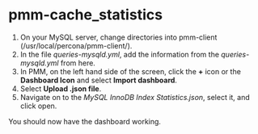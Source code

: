 # pmm-cache_statistics
1) On your MySQL server, change directories into pmm-client (/usr/local/percona/pmm-client/).
2) In the file *queries-mysqld.yml*, add the information from the *queries-mysqld.yml* from here.
3) In PMM, on the left hand side of the screen, click the **+** icon or the **Dashboard Icon** and select **Import dashboard**. 
4) Select **Upload .json file**.
5) Navigate on to the *MySQL InnoDB Index Statistics.json*, select it, and click open.

You should now have the dashboard working.
